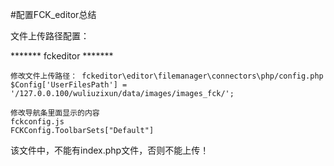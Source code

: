 #配置FCK_editor总结

文件上传路径配置：

******* fckeditor *******

	修改文件上传路径： fckeditor\editor\filemanager\connectors\php/config.php
	$Config['UserFilesPath'] = '/127.0.0.100/wuliuzixun/data/images/images_fck/';
	
	修改导航条里面显示的内容
	fckconfig.js
	FCKConfig.ToolbarSets["Default"]

该文件中，不能有index.php文件，否则不能上传！